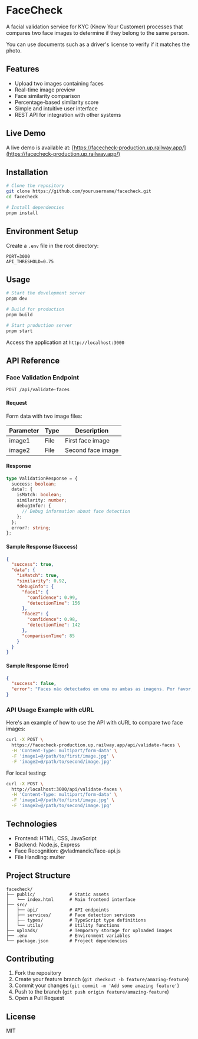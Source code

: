 # FaceCheck

A facial validation service for KYC (Know Your Customer) processes that compares two face images to determine if they belong to the same person.

You can use documents such as a driver's license to verify if it matches the photo.

## Features

- Upload two images containing faces
- Real-time image preview
- Face similarity comparison
- Percentage-based similarity score
- Simple and intuitive user interface
- REST API for integration with other systems

## Live Demo

A live demo is available at: [https://facecheck-production.up.railway.app/](https://facecheck-production.up.railway.app/)

## Installation

```bash
# Clone the repository
git clone https://github.com/yourusername/facecheck.git
cd facecheck

# Install dependencies
pnpm install
```

## Environment Setup

Create a `.env` file in the root directory:

```
PORT=3000
API_THRESHOLD=0.75
```

## Usage

```bash
# Start the development server
pnpm dev

# Build for production
pnpm build

# Start production server
pnpm start
```

Access the application at `http://localhost:3000`

## API Reference

### Face Validation Endpoint

```
POST /api/validate-faces
```

#### Request

Form data with two image files:

| Parameter | Type | Description |
|-----------|------|-------------|
| image1 | File | First face image |
| image2 | File | Second face image |

#### Response

```typescript
type ValidationResponse = {
  success: boolean;
  data?: {
    isMatch: boolean;
    similarity: number;
    debugInfo?: {
      // Debug information about face detection
    };
  };
  error?: string;
};
```

#### Sample Response (Success)

```json
{
  "success": true,
  "data": {
    "isMatch": true,
    "similarity": 0.92,
    "debugInfo": {
      "face1": {
        "confidence": 0.99,
        "detectionTime": 156
      },
      "face2": {
        "confidence": 0.98,
        "detectionTime": 142
      },
      "comparisonTime": 85
    }
  }
}
```

#### Sample Response (Error)

```json
{
  "success": false,
  "error": "Faces não detectados em uma ou ambas as imagens. Por favor, utilize imagens com rostos claramente visíveis."
}
```

### API Usage Example with cURL

Here's an example of how to use the API with cURL to compare two face images:

```bash
curl -X POST \
  https://facecheck-production.up.railway.app/api/validate-faces \
  -H 'Content-Type: multipart/form-data' \
  -F 'image1=@/path/to/first/image.jpg' \
  -F 'image2=@/path/to/second/image.jpg'
```

For local testing:

```bash
curl -X POST \
  http://localhost:3000/api/validate-faces \
  -H 'Content-Type: multipart/form-data' \
  -F 'image1=@/path/to/first/image.jpg' \
  -F 'image2=@/path/to/second/image.jpg'
```

## Technologies

- Frontend: HTML, CSS, JavaScript
- Backend: Node.js, Express
- Face Recognition: @vladmandic/face-api.js
- File Handling: multer

## Project Structure

```
facecheck/
├── public/             # Static assets
│   └── index.html      # Main frontend interface
├── src/
│   ├── api/            # API endpoints
│   ├── services/       # Face detection services
│   ├── types/          # TypeScript type definitions
│   └── utils/          # Utility functions
├── uploads/            # Temporary storage for uploaded images
├── .env                # Environment variables
└── package.json        # Project dependencies
```

## Contributing

1. Fork the repository
2. Create your feature branch (`git checkout -b feature/amazing-feature`)
3. Commit your changes (`git commit -m 'Add some amazing feature'`)
4. Push to the branch (`git push origin feature/amazing-feature`)
5. Open a Pull Request

## License

MIT
